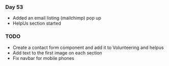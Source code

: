 ### Day 53
- Added an email listing (mailchimp) pop up
- HelpUs section started

### TODO
- Create a contact form component and add it to Volunteering and helpus
- Add text to the first image on each section
- Fix navbar for mobile phones

